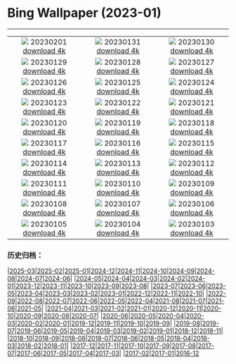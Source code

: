 # Bing Wallpaper (2023-01)
**************
| | | |
| :----: | :----: | :----: |
| ![](https://www.bing.com/th?id=OHR.SunriseCastle_IT-IT9001887835_1920x1080.jpg) 20230201 [download 4k](https://www.bing.com/th?id=OHR.SunriseCastle_IT-IT9001887835_UHD.jpg) | ![](https://www.bing.com/th?id=OHR.ZebraTrio_IT-IT2903449182_1920x1080.jpg) 20230131 [download 4k](https://www.bing.com/th?id=OHR.ZebraTrio_IT-IT2903449182_UHD.jpg) | ![](https://www.bing.com/th?id=OHR.IceSailingBalaton_IT-IT2657386089_1920x1080.jpg) 20230130 [download 4k](https://www.bing.com/th?id=OHR.IceSailingBalaton_IT-IT2657386089_UHD.jpg) |
| ![](https://www.bing.com/th?id=OHR.BlackbirdDay_IT-IT2366493161_1920x1080.jpg) 20230129 [download 4k](https://www.bing.com/th?id=OHR.BlackbirdDay_IT-IT2366493161_UHD.jpg) | ![](https://www.bing.com/th?id=OHR.BlueBahamas_IT-IT2183576363_1920x1080.jpg) 20230128 [download 4k](https://www.bing.com/th?id=OHR.BlueBahamas_IT-IT2183576363_UHD.jpg) | ![](https://www.bing.com/th?id=OHR.RedMangrove_IT-IT1954626152_1920x1080.jpg) 20230127 [download 4k](https://www.bing.com/th?id=OHR.RedMangrove_IT-IT1954626152_UHD.jpg) |
| ![](https://www.bing.com/th?id=OHR.HighArchChina_IT-IT3051925170_1920x1080.jpg) 20230126 [download 4k](https://www.bing.com/th?id=OHR.HighArchChina_IT-IT3051925170_UHD.jpg) | ![](https://www.bing.com/th?id=OHR.BirksofAberfeldy_IT-IT2525292243_1920x1080.jpg) 20230125 [download 4k](https://www.bing.com/th?id=OHR.BirksofAberfeldy_IT-IT2525292243_UHD.jpg) | ![](https://www.bing.com/th?id=OHR.ColleSantaLucia_IT-IT2210632651_1920x1080.jpg) 20230124 [download 4k](https://www.bing.com/th?id=OHR.ColleSantaLucia_IT-IT2210632651_UHD.jpg) |
| ![](https://www.bing.com/th?id=OHR.SunriseMoai_IT-IT9686868369_1920x1080.jpg) 20230123 [download 4k](https://www.bing.com/th?id=OHR.SunriseMoai_IT-IT9686868369_UHD.jpg) | ![](https://www.bing.com/th?id=OHR.YearRabbit_IT-IT9279263246_1920x1080.jpg) 20230122 [download 4k](https://www.bing.com/th?id=OHR.YearRabbit_IT-IT9279263246_UHD.jpg) | ![](https://www.bing.com/th?id=OHR.HuggingKanga_IT-IT8726227642_1920x1080.jpg) 20230121 [download 4k](https://www.bing.com/th?id=OHR.HuggingKanga_IT-IT8726227642_UHD.jpg) |
| ![](https://www.bing.com/th?id=OHR.FalklandKings_IT-IT8370379110_1920x1080.jpg) 20230120 [download 4k](https://www.bing.com/th?id=OHR.FalklandKings_IT-IT8370379110_UHD.jpg) | ![](https://www.bing.com/th?id=OHR.SFFParkCity_IT-IT7821190714_1920x1080.jpg) 20230119 [download 4k](https://www.bing.com/th?id=OHR.SFFParkCity_IT-IT7821190714_UHD.jpg) | ![](https://www.bing.com/th?id=OHR.WhiteSands_IT-IT6695346644_1920x1080.jpg) 20230118 [download 4k](https://www.bing.com/th?id=OHR.WhiteSands_IT-IT6695346644_UHD.jpg) |
| ![](https://www.bing.com/th?id=OHR.SessileOaks_IT-IT5903708710_1920x1080.jpg) 20230117 [download 4k](https://www.bing.com/th?id=OHR.SessileOaks_IT-IT5903708710_UHD.jpg) | ![](https://www.bing.com/th?id=OHR.FrozenBubblesAlberta_IT-IT1840434628_1920x1080.jpg) 20230116 [download 4k](https://www.bing.com/th?id=OHR.FrozenBubblesAlberta_IT-IT1840434628_UHD.jpg) | ![](https://www.bing.com/th?id=OHR.Turku_IT-IT3062234350_1920x1080.jpg) 20230115 [download 4k](https://www.bing.com/th?id=OHR.Turku_IT-IT3062234350_UHD.jpg) |
| ![](https://www.bing.com/th?id=OHR.DonkeyFeast_IT-IT2447244740_1920x1080.jpg) 20230114 [download 4k](https://www.bing.com/th?id=OHR.DonkeyFeast_IT-IT2447244740_UHD.jpg) | ![](https://www.bing.com/th?id=OHR.Pneumatocysts_IT-IT2515492837_1920x1080.jpg) 20230113 [download 4k](https://www.bing.com/th?id=OHR.Pneumatocysts_IT-IT2515492837_UHD.jpg) | ![](https://www.bing.com/th?id=OHR.RumeliHisari_IT-IT6683090388_1920x1080.jpg) 20230112 [download 4k](https://www.bing.com/th?id=OHR.RumeliHisari_IT-IT6683090388_UHD.jpg) |
| ![](https://www.bing.com/th?id=OHR.Umschreibung_IT-IT6840512006_1920x1080.jpg) 20230111 [download 4k](https://www.bing.com/th?id=OHR.Umschreibung_IT-IT6840512006_UHD.jpg) | ![](https://www.bing.com/th?id=OHR.HummockIce_IT-IT5527836385_1920x1080.jpg) 20230110 [download 4k](https://www.bing.com/th?id=OHR.HummockIce_IT-IT5527836385_UHD.jpg) | ![](https://www.bing.com/th?id=OHR.BisonWindCave_IT-IT3745735092_1920x1080.jpg) 20230109 [download 4k](https://www.bing.com/th?id=OHR.BisonWindCave_IT-IT3745735092_UHD.jpg) |
| ![](https://www.bing.com/th?id=OHR.Breckenridge_IT-IT2584997816_1920x1080.jpg) 20230108 [download 4k](https://www.bing.com/th?id=OHR.Breckenridge_IT-IT2584997816_UHD.jpg) | ![](https://www.bing.com/th?id=OHR.Mohair_IT-IT1776662253_1920x1080.jpg) 20230107 [download 4k](https://www.bing.com/th?id=OHR.Mohair_IT-IT1776662253_UHD.jpg) | ![](https://www.bing.com/th?id=OHR.RomePiazzaNavona_IT-IT7494581195_1920x1080.jpg) 20230106 [download 4k](https://www.bing.com/th?id=OHR.RomePiazzaNavona_IT-IT7494581195_UHD.jpg) |
| ![](https://www.bing.com/th?id=OHR.HIISSF_IT-IT8410923580_1920x1080.jpg) 20230105 [download 4k](https://www.bing.com/th?id=OHR.HIISSF_IT-IT8410923580_UHD.jpg) | ![](https://www.bing.com/th?id=OHR.Perihelion_IT-IT8012619951_1920x1080.jpg) 20230104 [download 4k](https://www.bing.com/th?id=OHR.Perihelion_IT-IT8012619951_UHD.jpg) | ![](https://www.bing.com/th?id=OHR.SandhillSleeping_IT-IT7269050580_1920x1080.jpg) 20230103 [download 4k](https://www.bing.com/th?id=OHR.SandhillSleeping_IT-IT7269050580_UHD.jpg) |

### 历史归档：

|[2025-03](/../2025-03/2025-03.md)|[2025-02](/../2025-02/2025-02.md)|[2025-01](/../2025-01/2025-01.md)|[2024-12](/../2024-12/2024-12.md)|[2024-11](/../2024-11/2024-11.md)|[2024-10](/../2024-10/2024-10.md)|[2024-09](/../2024-09/2024-09.md)|[2024-08](/../2024-08/2024-08.md)|[2024-07](/../2024-07/2024-07.md)|[2024-06](/../2024-06/2024-06.md)|
|[2024-05](/../2024-05/2024-05.md)|[2024-04](/../2024-04/2024-04.md)|[2024-03](/../2024-03/2024-03.md)|[2024-02](/../2024-02/2024-02.md)|[2024-01](/../2024-01/2024-01.md)|[2023-12](/../2023-12/2023-12.md)|[2023-11](/../2023-11/2023-11.md)|[2023-10](/../2023-10/2023-10.md)|[2023-09](/../2023-09/2023-09.md)|[2023-08](/../2023-08/2023-08.md)|
|[2023-07](/../2023-07/2023-07.md)|[2023-06](/../2023-06/2023-06.md)|[2023-05](/../2023-05/2023-05.md)|[2023-04](/../2023-04/2023-04.md)|[2023-03](/../2023-03/2023-03.md)|[2023-02](/../2023-02/2023-02.md)|[2023-01](/2023-01.md)|[2022-12](/../2022-12/2022-12.md)|[2022-11](/../2022-11/2022-11.md)|[2022-10](/../2022-10/2022-10.md)|
|[2022-09](/../2022-09/2022-09.md)|[2022-08](/../2022-08/2022-08.md)|[2022-07](/../2022-07/2022-07.md)|[2022-06](/../2022-06/2022-06.md)|[2022-05](/../2022-05/2022-05.md)|[2022-04](/../2022-04/2022-04.md)|[2021-08](/../2021-08/2021-08.md)|[2021-07](/../2021-07/2021-07.md)|[2021-06](/../2021-06/2021-06.md)|[2021-05](/../2021-05/2021-05.md)|
|[2021-04](/../2021-04/2021-04.md)|[2021-03](/../2021-03/2021-03.md)|[2021-02](/../2021-02/2021-02.md)|[2021-01](/../2021-01/2021-01.md)|[2020-12](/../2020-12/2020-12.md)|[2020-11](/../2020-11/2020-11.md)|[2020-10](/../2020-10/2020-10.md)|[2020-09](/../2020-09/2020-09.md)|[2020-08](/../2020-08/2020-08.md)|[2020-07](/../2020-07/2020-07.md)|
|[2020-06](/../2020-06/2020-06.md)|[2020-05](/../2020-05/2020-05.md)|[2020-04](/../2020-04/2020-04.md)|[2020-03](/../2020-03/2020-03.md)|[2020-02](/../2020-02/2020-02.md)|[2020-01](/../2020-01/2020-01.md)|[2019-12](/../2019-12/2019-12.md)|[2019-11](/../2019-11/2019-11.md)|[2019-10](/../2019-10/2019-10.md)|[2019-09](/../2019-09/2019-09.md)|
|[2019-08](/../2019-08/2019-08.md)|[2019-07](/../2019-07/2019-07.md)|[2019-06](/../2019-06/2019-06.md)|[2019-05](/../2019-05/2019-05.md)|[2019-04](/../2019-04/2019-04.md)|[2019-03](/../2019-03/2019-03.md)|[2019-02](/../2019-02/2019-02.md)|[2019-01](/../2019-01/2019-01.md)|[2018-12](/../2018-12/2018-12.md)|[2018-11](/../2018-11/2018-11.md)|
|[2018-10](/../2018-10/2018-10.md)|[2018-09](/../2018-09/2018-09.md)|[2018-08](/../2018-08/2018-08.md)|[2018-07](/../2018-07/2018-07.md)|[2018-06](/../2018-06/2018-06.md)|[2018-05](/../2018-05/2018-05.md)|[2018-04](/../2018-04/2018-04.md)|[2018-03](/../2018-03/2018-03.md)|[2018-02](/../2018-02/2018-02.md)|[2018-01](/../2018-01/2018-01.md)|
|[2017-12](/../2017-12/2017-12.md)|[2017-11](/../2017-11/2017-11.md)|[2017-10](/../2017-10/2017-10.md)|[2017-09](/../2017-09/2017-09.md)|[2017-08](/../2017-08/2017-08.md)|[2017-07](/../2017-07/2017-07.md)|[2017-06](/../2017-06/2017-06.md)|[2017-05](/../2017-05/2017-05.md)|[2017-04](/../2017-04/2017-04.md)|[2017-03](/../2017-03/2017-03.md)|
|[2017-02](/../2017-02/2017-02.md)|[2017-01](/../2017-01/2017-01.md)|[2016-12](/../2016-12/2016-12.md)